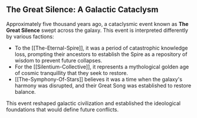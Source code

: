 ## The Great Silence: A Galactic Cataclysm

Approximately five thousand years ago, a cataclysmic event known as **The Great Silence** swept across the galaxy. This event is interpreted differently by various factions:

- To the [[The-Eternal-Spire]], it was a period of catastrophic knowledge loss, prompting their ancestors to establish the Spire as a repository of wisdom to prevent future collapses.
- For the [[Silentium-Collective]], it represents a mythological golden age of cosmic tranquillity that they seek to restore.
- [[The-Symphony-Of-Stars]] believes it was a time when the galaxy's harmony was disrupted, and their Great Song was established to restore balance.

This event reshaped galactic civilization and established the ideological foundations that would define future conflicts.